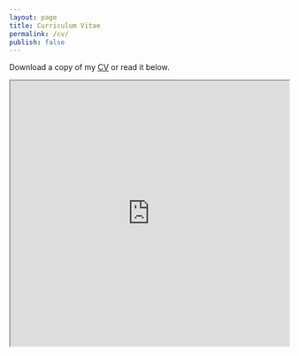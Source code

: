 ```yaml
---
layout: page
title: Curriculum Vitae
permalink: /cv/
publish: false
---
```


Download a copy of my [CV] or read it below.

[CV]: https://github.com/benjaminrose/CV/raw/master/Rose_CV.pdf

<!-- one of these answers, by Lukasz Korzybiski, shows how to use docs.google's embed for any pdf. http://stackoverflow.com/questions/291813/recommended-way-to-embed-pdf-in-html#291823 -->
<div class="auto-resizable-iframe">
    <div>
        <!-- <iframe src="https://drive.google.com/a/nd.edu/file/d/0B4IRtizUOy5qb1JKZFNtSWxMb0k/preview" width="640" height="480"></iframe> -->
         <!-- <embed src="https://www.sharelatex.com/project/56dde2fe891c96cb58547aff/output/output.pdf" width="100%" height="480"> -->
         <!-- <iframe src="http://docs.google.com/gview?url=https://github.com/benjaminrose/CV/raw/master/Benjamin_Rose_CV.pdf&embedded=true" width="100%" height="480"></iframe> -->
         <iframe src="http://docs.google.com/gview?url=https://github.com/benjaminrose/CV/raw/master/Rose_CV.pdf&embedded=true" width="100%" height="480"></iframe>
    </div>
</div>